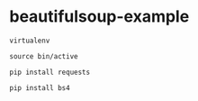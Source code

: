 # beautifulsoup-example

`virtualenv`

`source bin/active`

`pip install requests`

`pip install bs4`

